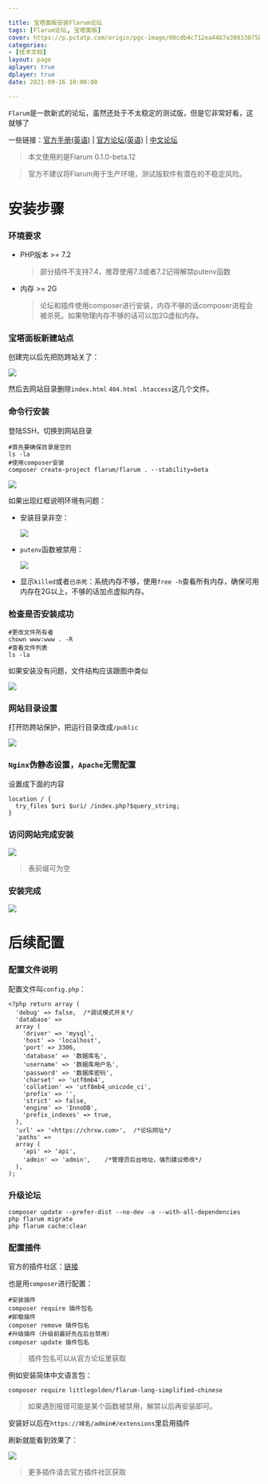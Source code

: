 ```yaml
---

title: 宝塔面板安装Flarum论坛
tags: [Flarum论坛, 宝塔面板]
cover: https://p.pstatp.com/origin/pgc-image/00cdb4c712ea44b7a30833075b0c637d
categories:
- [技术文档]
layout: page
aplayer: true
dplayer: true
date: 2021-09-16 10:00:00

---
```


`Flarum`是一款新式的论坛，虽然还处于不太稳定的测试版，但是它非常好看，这就够了

一些链接：[官方手册(英语)](https://flarum.org/docs/) | [官方论坛(英语)](https://discuss.flarum.org/) | [中文论坛](https://discuss.flarum.org.cn/)

> 本文使用的是Flarum 0.1.0-beta.12

> 官方不建议将Flarum用于生产环境，测试版软件有潜在的不稳定风险。

# **安装步骤**

### **环境要求**

- PHP版本 >= 7.2

  > 部分插件不支持7.4，推荐使用7.3或者7.2记得解禁putenv函数

- 内存 >= 2G

  > 论坛和插件使用composer进行安装，内存不够的话composer进程会被杀死。如果物理内存不够的话可以加2G虚拟内存。

### **宝塔面板新建站点**

创建完以后先把防跨站关了：

![](https://p.pstatp.com/origin/pgc-image/8b78747ca99e45c6acfc06a2d36ed719)



然后去网站目录删除`index.html` `404.html` `.htaccess`这几个文件。

### **命令行安装**

登陆SSH，切换到网站目录

```
#首先要确保目录是空的
ls -la
#使用composer安装
composer create-project flarum/flarum . --stability=beta
```



![](https://p.pstatp.com/origin/pgc-image/c7cf7b5559f64a7080a4dfeecdc9efbb)



如果出现红框说明环境有问题：

- 安装目录非空：

  ![](https://p.pstatp.com/origin/pgc-image/a99717b0e8c24e7aa76967eab0daaa25)

- `putenv`函数被禁用：

  ![](https://p.pstatp.com/origin/pgc-image/a5db49dee4534efea6a8c84c899dba70)

- 显示`killed`或者`已杀死`：系统内存不够，使用`free -h`查看所有内存，确保可用内存在2G以上，不够的话加点虚拟内存。

### **检查是否安装成功**

```
#更改文件所有者
chown www:www . -R
#查看文件列表
ls -la
```



如果安装没有问题，文件结构应该跟图中类似

![](https://p.pstatp.com/origin/pgc-image/a2987e56887547a3b813b1ce94fa59f3)



### **网站目录设置**

打开防跨站保护，把运行目录改成`/public`

![](https://p.pstatp.com/origin/pgc-image/289e1f9136c247419d4471f7ea4cdc52)



### **`Nginx`伪静态设置，`Apache`无需配置**

设置成下面的内容

```
location / {
  try_files $uri $uri/ /index.php?$query_string;
}
```



### **访问网站完成安装**

![](https://p.pstatp.com/origin/pgc-image/9ff8cd9872a840df927871197a082a8f)



> 表前缀可为空

### **安装完成**

![](https://p.pstatp.com/origin/pgc-image/d2e97d6cf34b4975a14c795d7c4f9574)



# **后续配置**

### **配置文件说明**

配置文件叫`config.php`：

```
<?php return array (
  'debug' => false,  /*调试模式开关*/
  'database' =>
  array (
    'driver' => 'mysql',
    'host' => 'localhost',
    'port' => 3306,  
    'database' => '数据库名',
    'username' => '数据库用户名',
    'password' => '数据库密码',
    'charset' => 'utf8mb4',
    'collation' => 'utf8mb4_unicode_ci',
    'prefix' => '', 
    'strict' => false,
    'engine' => 'InnoDB',
    'prefix_indexes' => true,
  ),
  'url' => '<https://chrxw.com>',  /*论坛网址*/
  'paths' =>
  array (
    'api' => 'api',
    'admin' => 'admin',    /*管理员后台地址，强烈建议修改*/
  ),
);
```



### **升级论坛**

```
composer update --prefer-dist --no-dev -a --with-all-dependencies
php flarum migrate
php flarum cache:clear
```



### **配置插件**

官方的插件社区：[链接](https://discuss.flarum.org/t/extensions)

也是用`composer`进行配置：

```
#安装插件
composer require 插件包名
#卸载插件
composer remove 插件包名
#升级插件（升级前最好先在后台禁用）
composer update 插件包名
```

> 插件包名可以从官方论坛里获取

例如安装简体中文语言包：

```
composer require littlegolden/flarum-lang-simplified-chinese
```



> 如果遇到报错可能是某个函数被禁用，解禁以后再安装即可。

安装好以后在`https://域名/admin#/extensions`里启用插件

刷新就能看到效果了：

![](https://p.pstatp.com/origin/pgc-image/71824c15bffc4c73a4f2a8061cd01500)



> 更多插件请去官方插件社区获取